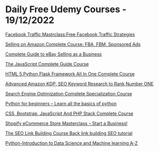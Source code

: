 # Daily Free Udemy Courses - 19/12/2022

[Facebook Traffic Mastrclass:Free Facebook Traffic Strategies](https://www.udemy.com/course/facebook-traffic-mastrclassfree-facebook-traffic-strategies/?couponCode=5451CC44EDAD8EB2E69B)
[Selling on Amazon Complete Course: FBA, FBM, Sponsored Ads](https://www.udemy.com/course/selling-on-amazon-complete-course-fba-fbm-sponsored-ads/?couponCode=EE3AA62BF7A61AE7DB60)
[Complete Guide to eBay Selling as a Business](https://www.udemy.com/course/complete-guide-to-ebay-selling-as-a-business/?couponCode=4AE012F7DE368A441F1C)
[The JavaScript Complete Guide Course](https://www.udemy.com/course/javascript-complete-guide-course/?couponCode=ABC123)
[HTML 5,Python,Flask Framework All In One Complete Course](https://www.udemy.com/course/html-5pythonflask-framework-all-in-one-complete-course/?couponCode=D716D45F0AF33C4EE160)
[Advanced Amazon KDP: SEO Keyword Research to Rank Number ONE](https://www.udemy.com/course/advanced-amazon-kdp-seo-keyword-research-to-rank-number-one/?couponCode=SEO-KDP)
[Search Engine Optimization Complete Specialization Course](https://www.udemy.com/course/search-engine-optimization-complete-specialization-course/?couponCode=DD91EC371AE16A6B6857)
[Python for beginners – Learn all the basics of python](https://www.udemy.com/course/python-for-beginners-learn-all-the-basics-of-python/?couponCode=3F26652122EB55921282)
[CSS, Bootstrap, JavaScript And PHP Stack Complete Course](https://www.udemy.com/course/css-bootstrap-javascript-and-php-stack-complete-course/?couponCode=B9ED853C707BF51905DF)
[Shopify eCommerce Store Masterclass – Start a Business!](https://www.udemy.com/course/shopify-ecommerce-store-masterclass/?couponCode=4A5E98C3170D0A6DB780)
[The SEO Link Building Course Back link building SEO tutorial](https://www.udemy.com/course/seo-link-building-course/?couponCode=ABC123)
[Python-Introduction to Data Science and Machine learning A-Z](https://www.udemy.com/course/python-introduction-to-data-science-and-machine-learning-a-z/?couponCode=AECBBD058B866E2830F5)
